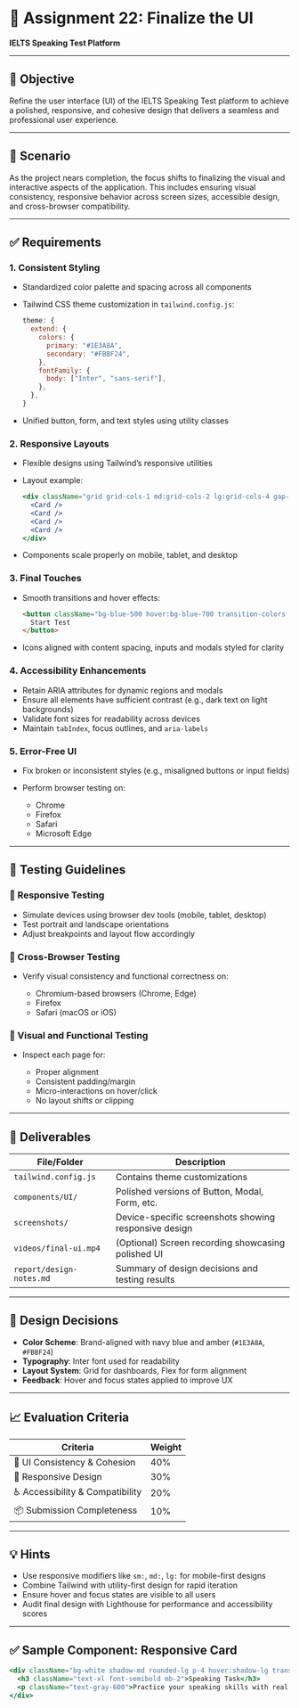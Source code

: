 # 🎨 Assignment 22: Finalize the UI

**IELTS Speaking Test Platform**

---

## 🎯 Objective

Refine the user interface (UI) of the IELTS Speaking Test platform to achieve a polished, responsive, and cohesive design that delivers a seamless and professional user experience.

---

## 📘 Scenario

As the project nears completion, the focus shifts to finalizing the visual and interactive aspects of the application. This includes ensuring visual consistency, responsive behavior across screen sizes, accessible design, and cross-browser compatibility.

---

## ✅ Requirements

### 1. Consistent Styling

* Standardized color palette and spacing across all components
* Tailwind CSS theme customization in `tailwind.config.js`:

  ```js
  theme: {
    extend: {
      colors: {
        primary: "#1E3A8A",
        secondary: "#FBBF24",
      },
      fontFamily: {
        body: ["Inter", "sans-serif"],
      },
    },
  }
  ```
* Unified button, form, and text styles using utility classes

### 2. Responsive Layouts

* Flexible designs using Tailwind’s responsive utilities
* Layout example:

  ```jsx
  <div className="grid grid-cols-1 md:grid-cols-2 lg:grid-cols-4 gap-4">
    <Card />
    <Card />
    <Card />
    <Card />
  </div>
  ```
* Components scale properly on mobile, tablet, and desktop

### 3. Final Touches

* Smooth transitions and hover effects:

  ```html
  <button className="bg-blue-500 hover:bg-blue-700 transition-colors duration-200 text-white font-bold py-2 px-4 rounded">
    Start Test
  </button>
  ```
* Icons aligned with content spacing, inputs and modals styled for clarity

### 4. Accessibility Enhancements

* Retain ARIA attributes for dynamic regions and modals
* Ensure all elements have sufficient contrast (e.g., dark text on light backgrounds)
* Validate font sizes for readability across devices
* Maintain `tabIndex`, focus outlines, and `aria-labels`

### 5. Error-Free UI

* Fix broken or inconsistent styles (e.g., misaligned buttons or input fields)
* Perform browser testing on:

  * Chrome
  * Firefox
  * Safari
  * Microsoft Edge

---

## 🧪 Testing Guidelines

### 🔹 Responsive Testing

* Simulate devices using browser dev tools (mobile, tablet, desktop)
* Test portrait and landscape orientations
* Adjust breakpoints and layout flow accordingly

### 🔹 Cross-Browser Testing

* Verify visual consistency and functional correctness on:

  * Chromium-based browsers (Chrome, Edge)
  * Firefox
  * Safari (macOS or iOS)

### 🔹 Visual and Functional Testing

* Inspect each page for:

  * Proper alignment
  * Consistent padding/margin
  * Micro-interactions on hover/click
  * No layout shifts or clipping

---

## 📁 Deliverables

| File/Folder              | Description                                           |
| ------------------------ | ----------------------------------------------------- |
| `tailwind.config.js`     | Contains theme customizations                         |
| `components/UI/`         | Polished versions of Button, Modal, Form, etc.        |
| `screenshots/`           | Device-specific screenshots showing responsive design |
| `videos/final-ui.mp4`    | (Optional) Screen recording showcasing polished UI    |
| `report/design-notes.md` | Summary of design decisions and testing results       |

---

## 🧠 Design Decisions

* **Color Scheme**: Brand-aligned with navy blue and amber (`#1E3A8A`, `#FBBF24`)
* **Typography**: Inter font used for readability
* **Layout System**: Grid for dashboards, Flex for form alignment
* **Feedback**: Hover and focus states applied to improve UX

---

## 📈 Evaluation Criteria

| Criteria                        | Weight |
| ------------------------------- | ------ |
| 🎨 UI Consistency & Cohesion    | 40%    |
| 📱 Responsive Design            | 30%    |
| ♿ Accessibility & Compatibility | 20%    |
| 📦 Submission Completeness      | 10%    |

---

## 💡 Hints

* Use responsive modifiers like `sm:`, `md:`, `lg:` for mobile-first designs
* Combine Tailwind with utility-first design for rapid iteration
* Ensure hover and focus states are visible to all users
* Audit final design with Lighthouse for performance and accessibility scores

---

## ✅ Sample Component: Responsive Card

```jsx
<div className="bg-white shadow-md rounded-lg p-4 hover:shadow-lg transition-shadow">
  <h3 className="text-xl font-semibold mb-2">Speaking Task</h3>
  <p className="text-gray-600">Practice your speaking skills with real exam questions.</p>
</div>
```
